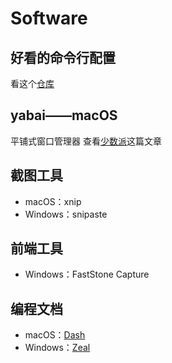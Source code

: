 # Software

## 好看的命令行配置

看这个[仓库](https://github.com/spencerwooo/dotfiles#windows)

## yabai——macOS

平铺式窗口管理器
查看[少数派](https://sspai.com/post/55668)这篇文章

## 截图工具

- macOS：xnip
- Windows：snipaste

## 前端工具

- Windows：FastStone Capture

## 编程文档

- macOS：[Dash](https://kapeli.com/dash)
- Windows：[Zeal](https://zealdocs.org/)
